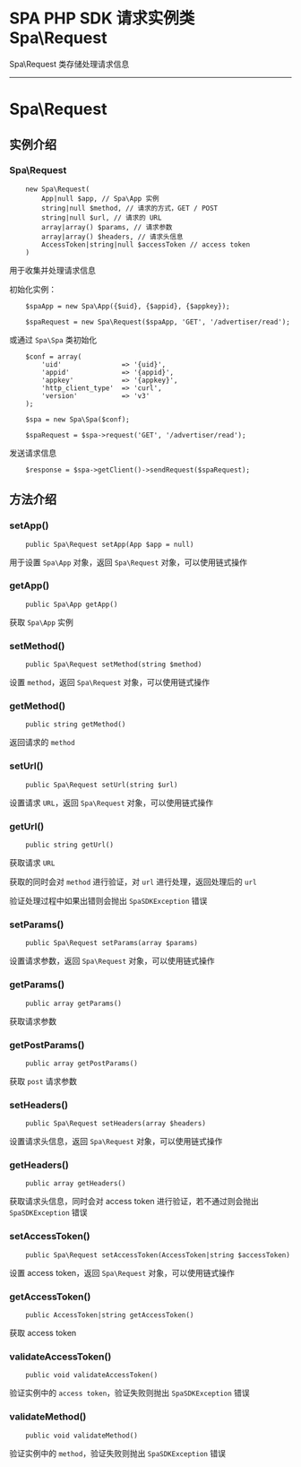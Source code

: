 # SPA PHP SDK 请求实例类 Spa\Request

Spa\Request 类存储处理请求信息

---

# Spa\Request

## 实例介绍

### Spa\Request

```
    new Spa\Request(
        App|null $app, // Spa\App 实例
        string|null $method, // 请求的方式，GET / POST
        string|null $url, // 请求的 URL
        array|array() $params, // 请求参数
        array|array() $headers, // 请求头信息
        AccessToken|string|null $accessToken // access token
    )
```

用于收集并处理请求信息

初始化实例：

```
    $spaApp = new Spa\App({$uid}, {$appid}, {$appkey});

    $spaRequest = new Spa\Request($spaApp, 'GET', '/advertiser/read');
```

或通过 `Spa\Spa` 类初始化

```
    $conf = array(
        'uid'               => '{uid}',
        'appid'             => '{appid}',
        'appkey'            => '{appkey}',
        'http_client_type'  => 'curl',
        'version'           => 'v3'
    );

    $spa = new Spa\Spa($conf);

    $spaRequest = $spa->request('GET', '/advertiser/read');
```

发送请求信息

```
    $response = $spa->getClient()->sendRequest($spaRequest);
```

## 方法介绍

### setApp()

```
    public Spa\Request setApp(App $app = null)
```

用于设置 `Spa\App` 对象，返回 `Spa\Request` 对象，可以使用链式操作

### getApp()

```
    public Spa\App getApp()
```

获取 `Spa\App` 实例

### setMethod()

```
    public Spa\Request setMethod(string $method)
```

设置 `method`，返回 `Spa\Request` 对象，可以使用链式操作

### getMethod()

```
    public string getMethod()
```

返回请求的 `method`

### setUrl()

```
    public Spa\Request setUrl(string $url)
```

设置请求 `URL`，返回 `Spa\Request` 对象，可以使用链式操作

### getUrl()

```
    public string getUrl()
```

获取请求 `URL`

获取的同时会对 `method` 进行验证，对 `url` 进行处理，返回处理后的 `url`

验证处理过程中如果出错则会抛出 `SpaSDKException` 错误

### setParams()

```
    public Spa\Request setParams(array $params)
```

设置请求参数，返回 `Spa\Request` 对象，可以使用链式操作

### getParams()

```
    public array getParams()
```

获取请求参数

### getPostParams()

```
    public array getPostParams()
```

获取 `post` 请求参数

### setHeaders()

```
    public Spa\Request setHeaders(array $headers)
```

设置请求头信息，返回 `Spa\Request` 对象，可以使用链式操作

### getHeaders()

```
    public array getHeaders()
```

获取请求头信息，同时会对 access token 进行验证，若不通过则会抛出 `SpaSDKException` 错误

### setAccessToken()

```
    public Spa\Request setAccessToken(AccessToken|string $accessToken)
```

设置 access token，返回 `Spa\Request` 对象，可以使用链式操作

### getAccessToken()

```
    public AccessToken|string getAccessToken()
```

获取 access token

### validateAccessToken()

```
    public void validateAccessToken()
```

验证实例中的 `access token`，验证失败则抛出 `SpaSDKException` 错误

### validateMethod()

```
    public void validateMethod()
```

验证实例中的 `method`，验证失败则抛出 `SpaSDKException` 错误
